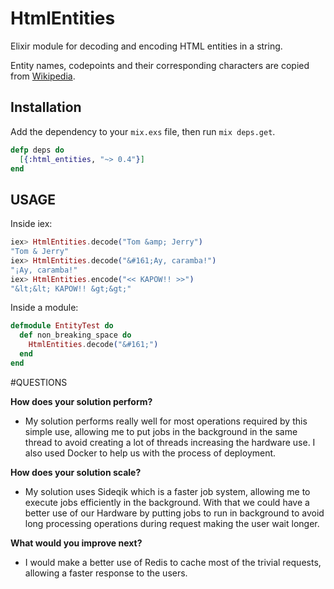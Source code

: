 HtmlEntities
============

Elixir module for decoding and encoding HTML entities in a string.

Entity names, codepoints and their corresponding characters are copied from
[Wikipedia](https://en.wikipedia.org/wiki/List_of_XML_and_HTML_character_entity_references).

## Installation

Add the dependency to your `mix.exs` file, then run `mix deps.get`.

```elixir
defp deps do
  [{:html_entities, "~> 0.4"}]
end
```

## USAGE

Inside iex:

```elixir
iex> HtmlEntities.decode("Tom &amp; Jerry")
"Tom & Jerry"
iex> HtmlEntities.decode("&#161;Ay, caramba!")
"¡Ay, caramba!"
iex> HtmlEntities.encode("<< KAPOW!! >>")
"&lt;&lt; KAPOW!! &gt;&gt;"
```

Inside a module:

```elixir
defmodule EntityTest do
  def non_breaking_space do
    HtmlEntities.decode("&#161;")
  end
end
```

#QUESTIONS

**How does your solution perform?**
 - My solution performs really well for most operations required by this simple use, allowing me to put jobs in the background in the same thread to avoid creating a lot of threads increasing the hardware use. I also used Docker to help us with the process of deployment.

**How does your solution scale?**
  - My solution uses Sideqik which is a faster job system, allowing me to execute jobs efficiently in the background. With that we could have a better use of our Hardware by putting jobs to run in background to avoid long processing operations during request making the user wait longer.
 
 **What would you improve next?**
 - I would make a better use of Redis to cache most of the trivial requests, allowing a faster response to the users.
